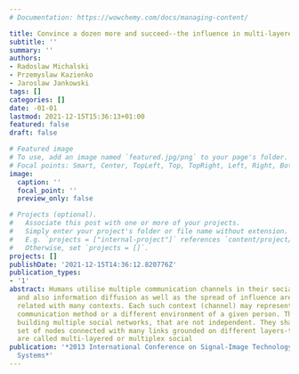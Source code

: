 ```yaml
---
# Documentation: https://wowchemy.com/docs/managing-content/

title: Convince a dozen more and succeed--the influence in multi-layered social networks
subtitle: ''
summary: ''
authors:
- Radoslaw Michalski
- Przemyslaw Kazienko
- Jaroslaw Jankowski
tags: []
categories: []
date: -01-01
lastmod: 2021-12-15T15:36:13+01:00
featured: false
draft: false

# Featured image
# To use, add an image named `featured.jpg/png` to your page's folder.
# Focal points: Smart, Center, TopLeft, Top, TopRight, Left, Right, BottomLeft, Bottom, BottomRight.
image:
  caption: ''
  focal_point: ''
  preview_only: false

# Projects (optional).
#   Associate this post with one or more of your projects.
#   Simply enter your project's folder or file name without extension.
#   E.g. `projects = ["internal-project"]` references `content/project/deep-learning/index.md`.
#   Otherwise, set `projects = []`.
projects: []
publishDate: '2021-12-15T14:36:12.820776Z'
publication_types:
- '1'
abstract: Humans utilise multiple communication channels in their social interactions
  and also information diffusion as well as the spread of influence are practically
  related with many contexts. Each such context (channel) may represent a different
  communication method or a different environment of a given person. This facilitates
  building multiple social networks, that are not independent. They share the same
  set of nodes connected with many links grounded on different layers-these networks
  are called multi-layered or multiplex social
publication: '*2013 International Conference on Signal-Image Technology & Internet-Based
  Systems*'
---
```

